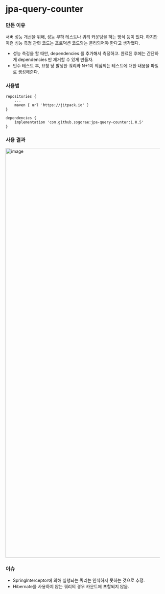 # jpa-query-counter

### 만든 이유

서버 성능 개선을 위해, 성능 부하 테스트나 쿼리 카운팅을 하는 방식 등이 있다.
하지만 이런 성능 측정 관련 코드는 프로덕션 코드와는 분리되어야 한다고 생각했다.

- 성능 측정을 할 때만, dependencies 를 추가해서 측정하고. 완료된 후에는 간단하게 dependencies 만 제거할 수 있게 만들자.
- 인수 테스트 후, 요청 당 발생한 쿼리와 N+1이 의심되는 테스트에 대한 내용을 파일로 생성해준다.

### 사용법

```
repositories {
    ...
    maven { url 'https://jitpack.io' }
}

dependencies {
    implementation 'com.github.sogorae:jpa-query-counter:1.0.5'
}
```

### 사용 결과
<img width="1334" alt="image" src="https://user-images.githubusercontent.com/48307960/190221514-d7194648-8f04-4613-83a7-b472379c3ee7.png">


### 이슈
- SpringInterceptor에 의해 실행되는 쿼리는 인식하지 못하는 것으로 추정.
- Hibernate를 사용하지 않는 쿼리의 경우 카운트에 포함되지 않음.
